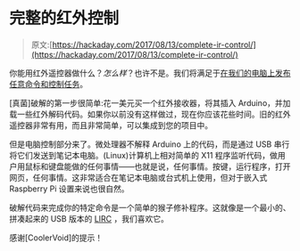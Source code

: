 # 完整的红外控制

> 原文:[https://hackaday.com/2017/08/13/complete-ir-control/](https://hackaday.com/2017/08/13/complete-ir-control/)

你能用红外遥控器做什么？*怎么样*？也许不是。我们将满足于[在我们的电脑上发布任意命令和控制任务](http://funguscodes.blogspot.de/2016/04/hacking-with-your-tv-remote-control.html)。

[真菌]破解的第一步很简单:花一美元买一个红外接收器，将其插入 Arduino，并加载一些红外解码代码。如果你以前没有这样做过，现在你应该花些时间。旧的红外遥控器非常有用，而且非常简单，可以集成到您的项目中。

但是电脑控制部分来了。微处理器不解释 Arduino 上的代码，而是通过 USB 串行将它们发送到笔记本电脑。(Linux)计算机上相对简单的 X11 程序监听代码，做用户用鼠标和键盘能做的任何事情——也就是说，任何事情。按键，运行程序，打开网页，任何事情。这非常适合在笔记本电脑或台式机上使用，但对于嵌入式 Raspberry Pi 设置来说也很自然。

破解代码来完成你的特定命令是一个简单的猴子修补程序。这就像是一个最小的、拼凑起来的 USB 版本的 [LIRC](http://www.lirc.org/) ，我们喜欢它。

感谢[CoolerVoid]的提示！